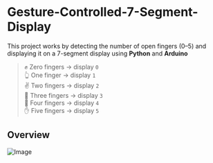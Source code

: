 # Gesture-Controlled-7-Segment-Display
This project works by detecting the number of open fingers (0–5) and displaying it on a 7-segment display using **Python** and **Arduino**

>✊ Zero fingers → display `0`  
👆 One finger → display `1`  
✌️ Two fingers → display `2`  
🤟 Three fingers → display `3`  
🖖 Four fingers → display `4`  
✋ Five fingers → display `5`


 
## Overview
![Image](https://github.com/user-attachments/assets/c0602c65-b421-477e-a9b2-aac2c1655cab)
